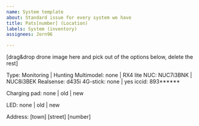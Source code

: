 ```yaml
---
name: System template
about: Standard issue for every system we have
title: Pats[number] (Location)
labels: System (inventory)
assignees: Jorn96

---
```


[drag&drop drone image here and pick out of the options below, delete the rest]

Type: Monitoring | Hunting 
Multimodel: none | RX4 lite
NUC: NUC7i3BNK | NUC8i3BEK
Realsense: d435i
4G-stick: none | yes iccid: 893******

Charging pad: none | old | new

LED: none | old | new

Address: [town] [street] [number]
